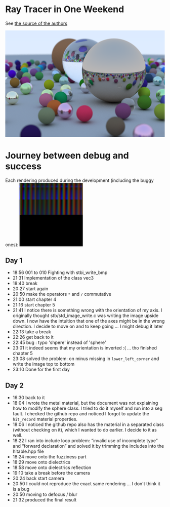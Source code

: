 # Ray Tracer in One Weekend

See [the source of the authors](https://github.com/RayTracing/raytracing.github.io)

![final rendering](./data/050_success.bmp "final rendering")

# Journey between debug and success

Each rendering produced during the development (including the buggy ones):
![steps](./data/journey.gif "steps")

## Day 1

* 18:56 001 to 010 Fighting with stbi_write_bmp
* 21:31 Implementation of the class vec3
* 18:40 break
* 20:27 start again
* 20:50 make the operators `*` and `/` commutative
* 21:00 start chapter 4
* 21:16 start chapter 5
* 21:41 I notice there is something wrong with the orientation of my axis. I originally thought  stb/std_image_write.c was writing the image upside down. I now have the intuition that one of the axes might be in the wrong direction. I decide to move on and to keep going ... I might debug it later
* 22:13 take a break
* 22:26 get back to it
* 22:45 bug : typo 'shpere' instead of 'sphere'
* 23:01 it indeed seems that my orientation is inverted :( ... tho finished chapter 5
* 23:08 solved the problem: on minus missing in `lower_left_corner` and write the image top to bottom
* 23:10 Done for the first day

## Day 2

* 16:30 back to it
* 18:04 I wrote the metal material, but the document was not explaining how to modify the sphere class. I tried to do it myself and run into a seg fault. I checked the github repo and noticed I forgot to update the `hit_record` material properties.
* 18:06 I noticed the github repo also has the material in a separated class (without checking on it), which I wanted to do earlier. I decide to it as well.
* 18:22 I ran into include loop problem: “invalid use of incomplete type” and “forward declaration” and solved it by trimming the includes into the hitable.hpp file
* 18:24 move onto the fuzziness part
* 18:29 move onto dielectrics
* 18:58 move onto dielectrics reflection
* 19:10 take a break before the camera
* 20:24 back start camera 
* 20:50 I could not reproduce the exact same rendering ... I don't think it is a bug
* 20:50 moving to defocus / blur
* 21:32 produced the final result
